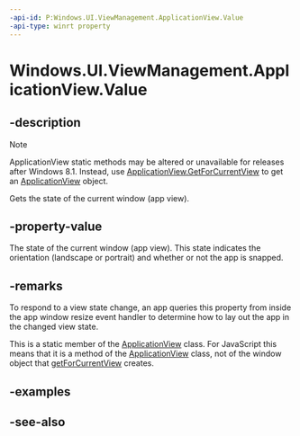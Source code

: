 ```yaml
---
-api-id: P:Windows.UI.ViewManagement.ApplicationView.Value
-api-type: winrt property
---
```


<!-- Property syntax
public Windows.UI.ViewManagement.ApplicationViewState Value { get; }
-->

# Windows.UI.ViewManagement.ApplicationView.Value

## -description
> [!NOTE]
> ApplicationView static methods may be altered or unavailable for releases after Windows 8.1. Instead, use [ApplicationView.GetForCurrentView](applicationview_getforcurrentview_1363600702.md) to get an [ApplicationView](applicationview.md) object.

Gets the state of the current window (app view).

## -property-value
The state of the current window (app view). This state indicates the orientation (landscape or portrait) and whether or not the app is snapped.

## -remarks
To respond to a view state change, an app queries this property from inside the app window resize event handler to determine how to lay out the app in the changed view state.

This is a static member of the [ApplicationView](applicationview.md) class. For JavaScript this means that it is a method of the [ApplicationView](applicationview.md) class, not of the window object that [getForCurrentView](applicationview_getforcurrentview.md) creates.

## -examples

## -see-also
